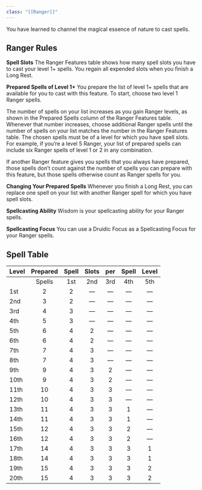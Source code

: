 ```yaml
---
class: "[[Ranger]]"
---
```

You have learned to channel the magical essence of nature to cast spells.
## Ranger Rules

**Spell Slots**
The Ranger Features table shows how many spell slots you have to cast your level 1+ spells. You regain all expended slots when you finish a Long Rest.

**Prepared Spells of Level 1+**
You prepare the list of level 1+ spells that are available for you to cast with this feature. To start, choose two level 1 Ranger spells.

The number of spells on your list increases as you gain Ranger levels, as shown in the Prepared Spells column of the Ranger Features table. Whenever that number increases, choose additional Ranger spells until the number of spells on your list matches the number in the Ranger Features table. The chosen spells must be of a level for which you have spell slots. For example, if you’re a level 5 Ranger, your list of prepared spells can include six Ranger spells of level 1 or 2 in any combination.

If another Ranger feature gives you spells that you always have prepared, those spells don’t count against the number of spells you can prepare with this feature, but those spells otherwise count as Ranger spells for you.

**Changing Your Prepared Spells**
Whenever you finish a Long Rest, you can replace one spell on your list with another Ranger spell for which you have spell slots.

**Spellcasting Ability**
Wisdom is your spellcasting ability for your Ranger spells.

**Spellcasting Focus**
You can use a Druidic Focus as a Spellcasting Focus for your Ranger spells.

## Spell Table

| Level |  Prepared  | Spell | Slots | per | Spell | Level |
| ----- | :--------: | :---: | :---: | :-: | :---: | :---: |
|       | Spells<br> |  1st  |  2nd  | 3rd |  4th  |  5th  |
| 1st   |     2      |   2   |   —   |  —  |   —   |   —   |
| 2nd   |     3      |   2   |   —   |  —  |   —   |   —   |
| 3rd   |     4      |   3   |   —   |  —  |   —   |   —   |
| 4th   |     5      |   3   |   —   |  —  |   —   |   —   |
| 5th   |     6      |   4   |   2   |  —  |   —   |   —   |
| 6th   |     6      |   4   |   2   |  —  |   —   |   —   |
| 7th   |     7      |   4   |   3   |  —  |   —   |   —   |
| 8th   |     7      |   4   |   3   |  —  |   —   |   —   |
| 9th   |     9      |   4   |   3   |  2  |   —   |   —   |
| 10th  |     9      |   4   |   3   |  2  |   —   |   —   |
| 11th  |     10     |   4   |   3   |  3  |   —   |   —   |
| 12th  |     10     |   4   |   3   |  3  |   —   |   —   |
| 13th  |     11     |   4   |   3   |  3  |   1   |   —   |
| 14th  |     11     |   4   |   3   |  3  |   1   |   —   |
| 15th  |     12     |   4   |   3   |  3  |   2   |   —   |
| 16th  |     12     |   4   |   3   |  3  |   2   |   —   |
| 17th  |     14     |   4   |   3   |  3  |   3   |   1   |
| 18th  |     14     |   4   |   3   |  3  |   3   |   1   |
| 19th  |     15     |   4   |   3   |  3  |   3   |   2   |
| 20th  |     15     |   4   |   3   |  3  |   3   |   2   |

